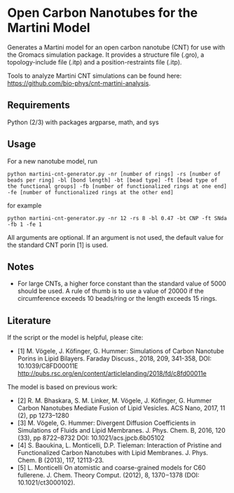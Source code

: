 # Open Carbon Nanotubes for the Martini Model

Generates a Martini model for an open carbon nanotube (CNT) for use with the Gromacs simulation package.
It provides a structure file (.gro), a topology-include file (.itp) and a position-restraints file (.itp).

Tools to analyze Martini CNT simulations can be found here: https://github.com/bio-phys/cnt-martini-analysis. 

## Requirements

Python (2/3) with packages argparse, math, and sys

## Usage

For a new nanotube model, run 

    python martini-cnt-generator.py -nr [number of rings] -rs [number of beads per ring] -bl [bond length] -bt [bead type] -ft [bead type of the functional groups] -fb [number of functionalized rings at one end] -fe [number of functionalized rings at the other end]

for example

    python martini-cnt-generator.py -nr 12 -rs 8 -bl 0.47 -bt CNP -ft SNda -fb 1 -fe 1

All arguments are optional. If an argument is not used, the default value for the standard CNT porin [1] is used.

## Notes

* For large CNTs, a higher force constant than the standard value of 5000 should be used. A rule of thumb is to use a value of 20000 if the circumference exceeds 10 beads/ring or the length exceeds 15 rings. 

## Literature

If the script or the model is helpful, please cite:
- [1]  M. Vögele, J. Köfinger, G. Hummer: 
    Simulations of Carbon Nanotube Porins in Lipid Bilayers.
    Faraday Discuss., 2018, 209, 341-358, DOI: 10.1039/C8FD00011E  
    http://pubs.rsc.org/en/content/articlelanding/2018/fd/c8fd00011e

The model is based on previous work:
- [2] R. M. Bhaskara, S. M. Linker, M. Vögele, J. Köfinger, G. Hummer 
    Carbon Nanotubes Mediate Fusion of Lipid Vesicles.
    ACS Nano, 2017, 11 (2), pp 1273–1280
- [3] M. Vögele, G. Hummer:
    Divergent Diffusion Coefficients in Simulations of Fluids and Lipid Membranes.
    J. Phys. Chem. B, 2016, 120 (33), pp 8722–8732
    DOI: 10.1021/acs.jpcb.6b05102
- [4] S. Baoukina, L. Monticelli, D.P. Tieleman:
    Interaction of Pristine and Functionalized Carbon Nanotubes with Lipid Membranes. 
    J. Phys. Chem. B (2013), 117, 12113-23.
- [5] L. Monticelli
    On atomistic and coarse-grained models for C60 fullerene. 
    J. Chem. Theory Comput. (2012), 8, 1370−1378 (DOI: 10.1021/ct3000102). 


